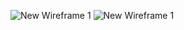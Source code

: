 ![New Wireframe 1](https://github.com/user-attachments/assets/644d77eb-c062-4216-aced-d4cf26e7f47b)
![New Wireframe 1](https://github.com/user-attachments/assets/777816b9-da72-4fe4-b585-78c2734e069a)
